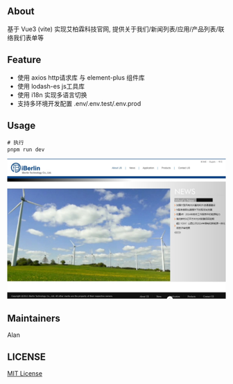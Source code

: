## About
基于 Vue3 (vite) 实现艾柏霖科技官网, 提供关于我们/新闻列表/应用/产品列表/联络我们表单等

## Feature

* 使用 axios http请求库 与 element-plus 组件库
* 使用 lodash-es js工具库
* 使用 i18n 实现多语言切换
* 支持多环境开发配置 .env/.env.test/.env.prod

## Usage
```
# 执行
pnpm run dev
```
![image](https://raw.githubusercontent.com/joanbabyfet/md_img/master/iberlin/iberlin.jpg)

## Maintainers
Alan

## LICENSE
[MIT License](https://github.com/joanbabyfet/iberlin_vue3_vite/blob/master/LICENSE)